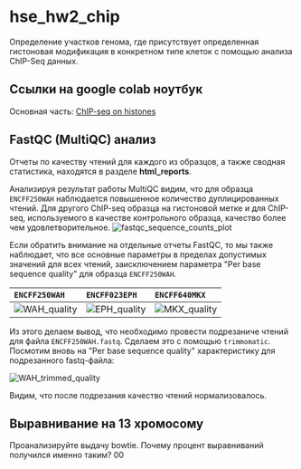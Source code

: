 # hse_hw2_chip
Определение участков генома, где присутствует определенная гистоновая модификация в конкретном типе клеток с помощью анализа ChIP-Seq данных.

## Ссылки на google colab ноутбук
Основная часть: [ChIP-seq on histones]()

## FastQC (MultiQC) анализ 
Отчеты по качеству чтений для каждого из образцов, а также сводная статистика, находятся в разделе **html_reports**.

Анализируя результат работы MultiQC видим, что для образца `ENCFF250WAH` наблюдается повышенное количество дуплицированных чтений. Для другого ChIP-seq образца на гистоновой метке и для ChIP-seq, используемого в качестве контрольного образца, качество более чем удовлетворительное. 
![fastqc_sequence_counts_plot](https://user-images.githubusercontent.com/60792064/157739763-11b7686f-5924-419e-a4b3-8d7ece79d07b.png)

Если обратить внимание на отдельные отчеты FastQC, то мы также наблюдает, что все основные параметры в пределах допустимых значений для всех чтений, заисключением параметра "Per base sequence quality" для образца `ENCFF250WAH`.

|`ENCFF250WAH`|`ENCFF023EPH`|`ENCFF640MKX`|
|:--------------------|:-----------------|:------------------|
|![WAH_quality](https://user-images.githubusercontent.com/60792064/157741052-12aa4d30-6068-44e9-96fe-0f634241ae99.png)|![EPH_quality](https://user-images.githubusercontent.com/60792064/157741096-0342de3c-9962-478f-a2a9-72eca3b4e375.png)|![MKX_quality](https://user-images.githubusercontent.com/60792064/157741141-3f935413-d223-4724-a6c0-2b8c76d5e54b.png)|

Из этого делаем вывод, что необходимо провести подрезаниче чтений для файла `ENCFF250WAH.fastq`. Сделаем это с помощью `trimmomatic`. 
Посмотим вновь на "Per base sequence quality" характеристику для подрезанного fastq-файла: 

![WAH_trimmed_quality](https://user-images.githubusercontent.com/60792064/157741952-3bb6c6e7-98a9-491e-87b3-168f13265c97.png)

Видим, что после подрезания качество чтений нормализовалось.

## Выравнивание на 13 хромосому
Проанализируйте выдачу bowtie. Почему процент выравниваний получился именно таким?
00
